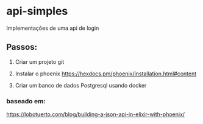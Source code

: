 # api-simples
Implementações de uma api de login

## Passos:
1. Criar um projeto git

2. Instalar o phoenix https://hexdocs.pm/phoenix/installation.html#content
3. Criar um banco de dados Postgresql usando docker

### baseado em: 
https://lobotuerto.com/blog/building-a-json-api-in-elixir-with-phoenix/

